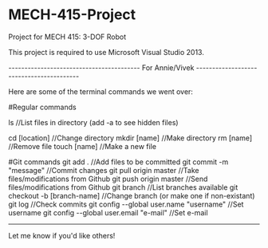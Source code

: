 # MECH-415-Project
Project for MECH 415: 3-DOF Robot

This project is required to use Microsoft Visual Studio 2013.

----------------------------------------- For Annie/Vivek -----------------------------------------

Here are some of the terminal commands we went over:

#Regular commands

ls                                          //List files in directory (add -a to see hidden files)

cd [location]                               //Change directory
mkdir [name]                                //Make directory
rm [name]                                   //Remove file
touch [name]                                //Make a new file


#Git commands
git add .                                   //Add files to be committed
git commit -m "message"                     //Commit changes
git pull origin master                      //Take files/modifications from Github
git push origin master                      //Send files/modifications from Github
git branch                                  //List branches available
git checkout -b [branch-name]               //Change branch (or make one if non-existant)
git log                                     //Check commits
git config --global user.name "username"    //Set username
git config --global user.email "e-mail"     //Set e-mail

---------------------------------------------------------------------------------------------------

Let me know if you'd like others!
